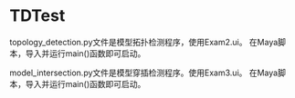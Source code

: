 # TDTest

topology_detection.py文件是模型拓扑检测程序，使用Exam2.ui。
在Maya脚本，导入并运行main()函数即可启动。

model_intersection.py文件是模型穿插检测程序。使用Exam3.ui。
在Maya脚本，导入并运行main()函数即可启动。
